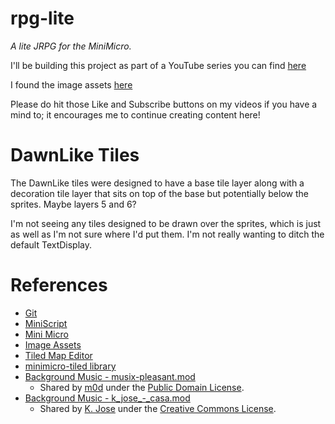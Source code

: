 # rpg-lite
_A lite JRPG for the MiniMicro._

I'll be building this project as part of a YouTube series you can find [here](https://www.youtube.com/watch?v=TpLEdZgBE0g&list=PLsC0KLtToCh1xjv_ofFzHxGoJ8NPX4mCy)

I found the image assets [here](https://opengameart.org/content/dawnlike-16x16-universal-rogue-like-tileset-v181)

Please do hit those Like and Subscribe buttons on my videos if you have a mind to; it encourages me to continue creating content here!

# DawnLike Tiles

The DawnLike tiles were designed to have a base tile layer along with a decoration tile layer that sits on top of the base but potentially below the sprites.  Maybe layers 5 and 6?

I'm not seeing any tiles designed to be drawn over the sprites, which is just as well as I'm not sure where I'd put them.  I'm not really wanting to ditch the default TextDisplay.

# References

- [Git](https://github.com/treytomes/rpg-lite)
- [MiniScript](https://miniscript.org/)
- [Mini Micro](https://miniscript.org/MiniMicro/)
- [Image Assets](https://opengameart.org/content/dawnlike-16x16-universal-rogue-like-tileset-v181)
- [Tiled Map Editor](https://thorbjorn.itch.io/tiled)
- [minimicro-tiled library](https://github.com/Mantic/minimicro-tiled)
- [Background Music - musix-pleasant.mod](https://modarchive.org/index.php?request=view_by_moduleid&query=53299)
    - Shared by [m0d](https://modarchive.org/member.php?691410) under the [Public Domain License](https://creativecommons.org/licenses/publicdomain/).
- [Background Music - k_jose_-_casa.mod](https://modarchive.org/index.php?request=view_by_moduleid&query=192912)
    - Shared by [K. Jose](https://modarchive.org/member.php?86612) under the [Creative Commons License](https://creativecommons.org/licenses/by/4.0/).
